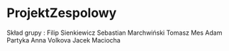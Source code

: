 # ProjektZespolowy
Skład grupy :
Filip Sienkiewicz 
Sebastian Marchwiński
Tomasz Mes
Adam Partyka
Anna Volkova
Jacek Maciocha